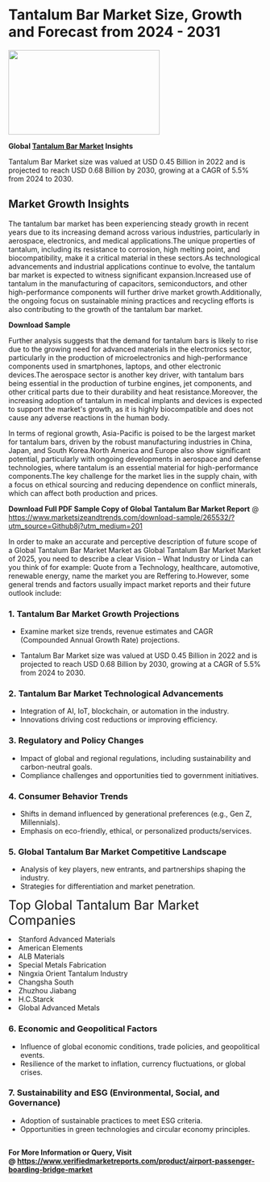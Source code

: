 <H1>Tantalum Bar Market Size, Growth and Forecast from 2024 - 2031</H1><img class="aligncenter size-medium wp-image-584254" src="https://thirdeyenews.in/wp-content/uploads/2024/09/Global-Market-Research-300x168.jpeg" alt="" width="300" height="168" /><p><strong>Global&nbsp;<a href="https://www.marketsizeandtrends.com/download-sample/265532/?utm_source=Github8j?utm_medium=201">Tantalum Bar Market</a> Insights</strong></p><p>Tantalum Bar Market size was valued at USD 0.45 Billion in 2022 and is projected to reach USD 0.68 Billion by 2030, growing at a CAGR of 5.5% from 2024 to 2030.</p><p><h2>Market Growth Insights</h2> <p>The tantalum bar market has been experiencing steady growth in recent years due to its increasing demand across various industries, particularly in aerospace, electronics, and medical applications.The unique properties of tantalum, including its resistance to corrosion, high melting point, and biocompatibility, make it a critical material in these sectors.As technological advancements and industrial applications continue to evolve, the tantalum bar market is expected to witness significant expansion.Increased use of tantalum in the manufacturing of capacitors, semiconductors, and other high-performance components will further drive market growth.Additionally, the ongoing focus on sustainable mining practices and recycling efforts is also contributing to the growth of the tantalum bar market.</p> <p><strong>Download Sample</strong></p> <p>Further analysis suggests that the demand for tantalum bars is likely to rise due to the growing need for advanced materials in the electronics sector, particularly in the production of microelectronics and high-performance components used in smartphones, laptops, and other electronic devices.The aerospace sector is another key driver, with tantalum bars being essential in the production of turbine engines, jet components, and other critical parts due to their durability and heat resistance.Moreover, the increasing adoption of tantalum in medical implants and devices is expected to support the market's growth, as it is highly biocompatible and does not cause any adverse reactions in the human body.</p> <p>In terms of regional growth, Asia-Pacific is poised to be the largest market for tantalum bars, driven by the robust manufacturing industries in China, Japan, and South Korea.North America and Europe also show significant potential, particularly with ongoing developments in aerospace and defense technologies, where tantalum is an essential material for high-performance components.The key challenge for the market lies in the supply chain, with a focus on ethical sourcing and reducing dependence on conflict minerals, which can affect both production and prices.</p> <p><span class=""><strong>Download Full PDF Sample Copy of Global Tantalum Bar Market Report</strong> @ <a href="https://www.marketsizeandtrends.com/download-sample/265532/?utm_source=Github8j?utm_medium=201" target="_blank">https://www.marketsizeandtrends.com/download-sample/265532/?utm_source=Github8j?utm_medium=201</a></span></p><p>In order to make an accurate and perceptive description of future scope of a Global&nbsp;Tantalum Bar Market Market as Global&nbsp;Tantalum Bar Market Market of 2025, you need to describe a clear Vision &ndash; What Industry or Linda can you think of for example: Quote from a Technology, healthcare, automotive, renewable energy, name the market you are Reffering to.However, some general trends and factors usually impact market reports and their future outlook include:</p><h3>1.&nbsp;<strong>Tantalum Bar Market Growth Projections</strong></h3><ul><li>Examine market size trends, revenue estimates and CAGR (Compounded Annual Growth Rate) projections.</li><li><p>Tantalum Bar Market size was valued at USD 0.45 Billion in 2022 and is projected to reach USD 0.68 Billion by 2030, growing at a CAGR of 5.5% from 2024 to 2030.</p></li></ul><h3>2.&nbsp;<strong>Tantalum Bar Market Technological Advancements</strong></h3><ul><li>Integration of AI, IoT, blockchain, or automation in the industry.</li><li>Innovations driving cost reductions or improving efficiency.</li></ul><h3>3.&nbsp;<strong>Regulatory and Policy Changes</strong></h3><ul><li>Impact of global and regional regulations, including sustainability and carbon-neutral goals.</li><li>Compliance challenges and opportunities tied to government initiatives.</li></ul><h3>4.&nbsp;<strong>Consumer Behavior Trends</strong></h3><ul><li>Shifts in demand influenced by generational preferences (e.g., Gen Z, Millennials).</li><li>Emphasis on eco-friendly, ethical, or personalized products/services.</li></ul><h3>5.&nbsp;<strong>Global Tantalum Bar Market Competitive Landscape</strong></h3><ul><li>Analysis of key players, new entrants, and partnerships shaping the industry.</li><li>Strategies for differentiation and market penetration.</li></ul><p data-pm-slice="1 1 []"><span style="color: inherit; font-family: inherit; font-size: 25px;">Top Global Tantalum Bar Market Companies</span></p><div class="" data-test-id=""><p><li>Stanford Advanced Materials</li><li> American Elements</li><li> ALB Materials</li><li> Special Metals Fabrication</li><li> Ningxia Orient Tantalum Industry</li><li> Changsha South</li><li> Zhuzhou Jiabang</li><li> H.C.Starck</li><li> Global Advanced Metals</li></p></div><h3>6.&nbsp;<strong>Economic and Geopolitical Factors</strong></h3><ul><li>Influence of global economic conditions, trade policies, and geopolitical events.</li><li>Resilience of the market to inflation, currency fluctuations, or global crises.</li></ul><h3>7.&nbsp;<strong>Sustainability and ESG (Environmental, Social, and Governance)</strong></h3><ul><li>Adoption of sustainable practices to meet ESG criteria.</li><li>Opportunities in green technologies and circular economy principles.</li></ul><h2><strong style="font-size: 14px;">For More Information or Query, Visit @&nbsp;</strong><a style="background-color: #ffffff; font-size: 14px;" href="https://www.marketsizeandtrends.com/report/tantalum-bar-market/" target="_blank">https://www.verifiedmarketreports.com/product/airport-passenger-boarding-bridge-market</a></h2>